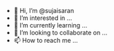 - 👋 Hi, I’m @sujaisaran
- 👀 I’m interested in ...
- 🌱 I’m currently learning ...
- 💞️ I’m looking to collaborate on ...
- 📫 How to reach me ...

<!---
sujaisaran/sujaisaran is a ✨ special ✨ repository because its `README.md` (this file) appears on your GitHub profile.
You can click the Preview link to take a look at your changes.
--->
